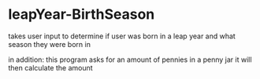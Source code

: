 # leapYear-BirthSeason

takes user input
to determine if user was born in a leap year
and what season they were born in

in addition: this program asks for an amount of pennies in a penny jar
it will then calculate the amount 
